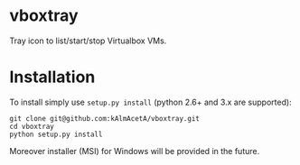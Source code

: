 vboxtray
=======
Tray icon to list/start/stop Virtualbox VMs.

Installation
=======
To install simply use `setup.py install` (python 2.6+ and 3.x are supported):
```
git clone git@github.com:kAlmAcetA/vboxtray.git
cd vboxtray
python setup.py install
```
Moreover installer (MSI) for Windows will be provided in the future.
